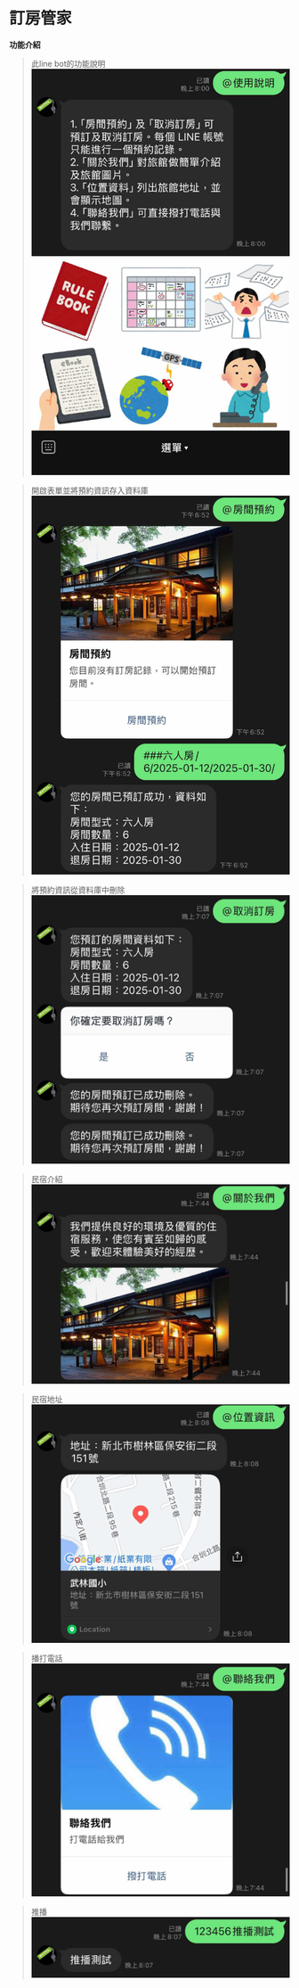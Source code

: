 # 訂房管家

**功能介紹**

> 此line bot的功能說明
![](https://github.com/ahq0120/hotel_linebot/blob/main/media/%E4%BD%BF%E7%94%A8%E8%AA%AA%E6%98%8E.png)

> 開啟表單並將預約資訊存入資料庫
![](https://github.com/ahq0120/hotel_linebot/blob/main/media/%E9%A0%90%E7%B4%84.png)

> 將預約資訊從資料庫中刪除
![](https://github.com/ahq0120/hotel_linebot/blob/main/media/%E5%8F%96%E6%B6%88.png)

> 民宿介紹
![](https://github.com/ahq0120/hotel_linebot/blob/main/media/%E9%97%9C%E6%96%BC%E6%88%91%E5%80%91.png)

> 民宿地址
![](https://github.com/ahq0120/hotel_linebot/blob/main/media/%E4%BD%8D%E7%BD%AE.png)

> 播打電話
![](https://github.com/ahq0120/hotel_linebot/blob/main/media/%E8%81%AF%E7%B5%A1%E6%88%91%E5%80%91.png)

> 推播
![](https://github.com/ahq0120/hotel_linebot/blob/main/media/%E6%8E%A8%E6%92%AD.png)
